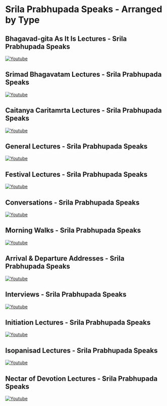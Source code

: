 # Srila Prabhupada Speaks - Arranged by Type

## Bhagavad-gita As It Is Lectures - Srila Prabhupada Speaks
[![Youtube](https://img.youtube.com/vi/gP-xB0nl11s/0.jpg)](https://www.youtube.com/watch?v=gP-xB0nl11s&list=PLhQvESfduXoBRUte8IHnKrKfiHqoX5Aot)
## Srimad Bhagavatam Lectures - Srila Prabhupada Speaks
[![Youtube](https://img.youtube.com/vi/ufP8nw-SZVw/0.jpg)](https://www.youtube.com/watch?v=ufP8nw-SZVw&list=PLhQvESfduXoDOOKflAnLxIN61uhFyQfJ1)
## Caitanya Caritamrta Lectures - Srila Prabhupada Speaks
[![Youtube](https://img.youtube.com/vi/TG60mjnVoaw/0.jpg)](https://www.youtube.com/watch?v=TG60mjnVoaw&list=PLhQvESfduXoCviKMnMtgVAVWWsSHItVKI)
## General Lectures - Srila Prabhupada Speaks
[![Youtube](https://img.youtube.com/vi/CFa9mbUxtNM/0.jpg)](https://www.youtube.com/watch?v=CFa9mbUxtNM&list=PLhQvESfduXoDjTAVgSBe1Z58YzJGZaX_i)
## Festival Lectures - Srila Prabhupada Speaks
[![Youtube](https://img.youtube.com/vi/kXFY1KJCrcU/0.jpg)](https://www.youtube.com/watch?v=kXFY1KJCrcU&list=PLhQvESfduXoAyvAHRWEuW42JUTouy_Ju-)
## Conversations - Srila Prabhupada Speaks
[![Youtube](https://img.youtube.com/vi/5RUPOzwhxn0/0.jpg)](https://www.youtube.com/watch?v=5RUPOzwhxn0&list=PLhQvESfduXoA-A9dZqP404PxL-SYpdfgm)
## Morning Walks - Srila Prabhupada Speaks
[![Youtube](https://img.youtube.com/vi/rei1gj-V7pM/0.jpg)](https://www.youtube.com/watch?v=rei1gj-V7pM&list=PLhQvESfduXoDvTJeqf5XzyjntE1KgpFqS)
## Arrival & Departure Addresses - Srila Prabhupada Speaks
[![Youtube](https://img.youtube.com/vi/CYZv_GYuH4o/0.jpg)](https://www.youtube.com/watch?v=CYZv_GYuH4o&list=PLhQvESfduXoAClE5XDe93-9VNgB0ipwef)
## Interviews - Srila Prabhupada Speaks
[![Youtube](https://img.youtube.com/vi/oe9Pz_HQ7Ng/0.jpg)](https://www.youtube.com/watch?v=oe9Pz_HQ7Ng&list=PLhQvESfduXoBLtIid8TJr4HX_YFX-QvSS)
## Initiation Lectures - Srila Prabhupada Speaks
[![Youtube](https://img.youtube.com/vi/FEQcS4kGrbA/0.jpg)](https://www.youtube.com/watch?v=VLvannmmzAI&list=PLhQvESfduXoAHlZCPCIAuVybkN9pwgr30)
## Isopanisad Lectures - Srila Prabhupada Speaks
[![Youtube](https://img.youtube.com/vi/Ws4EBt3lIw0/0.jpg)](https://www.youtube.com/watch?v=Ws4EBt3lIw0&list=PLhQvESfduXoAyvQC59pLdZMlmpboJ98Hn)
## Nectar of Devotion Lectures - Srila Prabhupada Speaks
[![Youtube](https://img.youtube.com/vi/CFa9mbUxtNM/0.jpg)](https://www.youtube.com/watch?v=CFa9mbUxtNM&list=PLhQvESfduXoB744QumxE8fa0hAPePSxuM)
